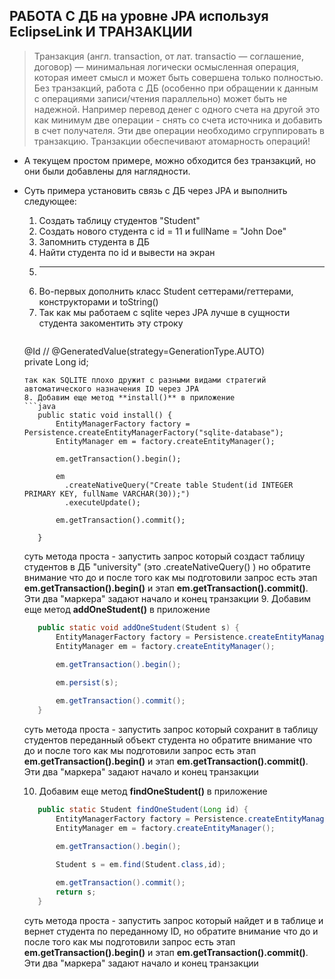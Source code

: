 ## РАБОТА С ДБ на уровне JPA используя EclipseLink И ТРАНЗАКЦИИ

> Транзакция (англ. transaction, от лат. transactio — соглашение, договор) — минимальная логически осмысленная операция, которая имеет смысл и может быть совершена только полностью. Без транзакций, работа с ДБ (особенно при обращении к данным с операциями записи/чтения параллельно) может быть не надежной. 
> Например перевод денег с одного счета на другой это как минимум две операции - снять со счета источника и добавить в счет получателя. Эти две операции необходимо сгруппировать в транзакцию. Транзакции обеспечивают атомарность операций!

* А текущем простом примере, можно обходится без транзакций, но они были добавлены для наглядности.

* Суть примера установить связь с ДБ через JPA и выполнить следующее:
  1. Создать таблицу студентов "Student"
  2. Создать нового студента с id = 11 и fullName = "John Doe"
  3. Запомнить студента в ДБ
  4. Найти студента по id и вывести на экран
  5. ------
  6. Во-первых дополнить класс Student сеттерами/геттерами, конструкторами и toString()
  7. Так как мы работаем с sqlite через JPA лучше в сущности студента закоментить эту строку
     ```java
    @Id
    // @GeneratedValue(strategy=GenerationType.AUTO)   
    private Long id;
     ```
     так как SQLITE плохо дружит с разными видами стратегий автоматического назначения ID через JPA
  8. Добавим еще метод **install()** в приложение
     ```java
        public static void install() {
            EntityManagerFactory factory = Persistence.createEntityManagerFactory("sqlite-database");
            EntityManager em = factory.createEntityManager();
            
            em.getTransaction().begin();

            em
              .createNativeQuery("Create table Student(id INTEGER PRIMARY KEY, fullName VARCHAR(30));")
              .executeUpdate();

            em.getTransaction().commit();
            
        }
     ```
     суть метода проста - запустить запрос который создаст таблицу студентов в ДБ "university" (это .createNativeQuery() )
     но обратите внимание что до и после того как мы подготовили запрос есть этап **em.getTransaction().begin()** и 
     этап **em.getTransaction().commit()**. Эти два "маркера" задают начало и конец транзакции
  9. Добавим еще метод **addOneStudent()** в приложение
     ```java
      	public static void addOneStudent(Student s) {
            EntityManagerFactory factory = Persistence.createEntityManagerFactory("sqlite-database");
            EntityManager em = factory.createEntityManager();
            
            em.getTransaction().begin();

            em.persist(s);

            em.getTransaction().commit();
        }
     ```
     суть метода проста - запустить запрос который сохранит в таблицу студентов переданный объект студента 
     но обратите внимание что до и после того как мы подготовили запрос есть этап **em.getTransaction().begin()** и 
     этап **em.getTransaction().commit()**. Эти два "маркера" задают начало и конец транзакции
  
  10. Добавим еще метод **findOneStudent()** в приложение
     ```java
        public static Student findOneStudent(Long id) {
            EntityManagerFactory factory = Persistence.createEntityManagerFactory("sqlite-database");
            EntityManager em = factory.createEntityManager();
            
            em.getTransaction().begin();

            Student s = em.find(Student.class,id);

            em.getTransaction().commit();
            return s;
        }
     ```
     суть метода проста - запустить запрос который найдет и в таблице и вернет студента по переданному ID, 
     но обратите внимание что до и после того как мы подготовили запрос есть этап **em.getTransaction().begin()** и 
     этап **em.getTransaction().commit()**. Эти два "маркера" задают начало и конец транзакции
  